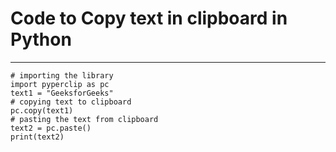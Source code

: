 # Code to Copy text in clipboard in **Python**
___
```
# importing the library 
import pyperclip as pc 
text1 = "GeeksforGeeks"
# copying text to clipboard 
pc.copy(text1) 
# pasting the text from clipboard 
text2 = pc.paste() 
print(text2)
```
